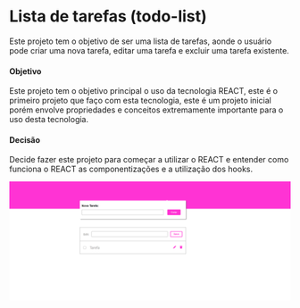 # Lista de tarefas (todo-list)

Este projeto tem o objetivo de ser uma lista de tarefas, aonde o usuário pode criar uma nova tarefa, editar uma tarefa e excluir uma tarefa existente.

#### Objetivo

Este projeto tem o objetivo principal o uso da tecnologia REACT, este é o primeiro projeto que faço com esta tecnologia, este é um projeto inicial porém envolve propriedades e conceitos extremamente importante para o uso desta tecnologia.

#### Decisão

Decide fazer este projeto para começar a utilizar o REACT e entender como funciona o REACT as componentizações e a utilização dos hooks.

![Layout do projeto](./src/img/projetoReact.png)

